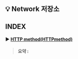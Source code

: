 ## 💡 Network 저장소

## INDEX


#### ▶︎ [HTTP method(HTTPmethod)](./HTTPmethod.md)

> **요약 :** <BR>
> #
